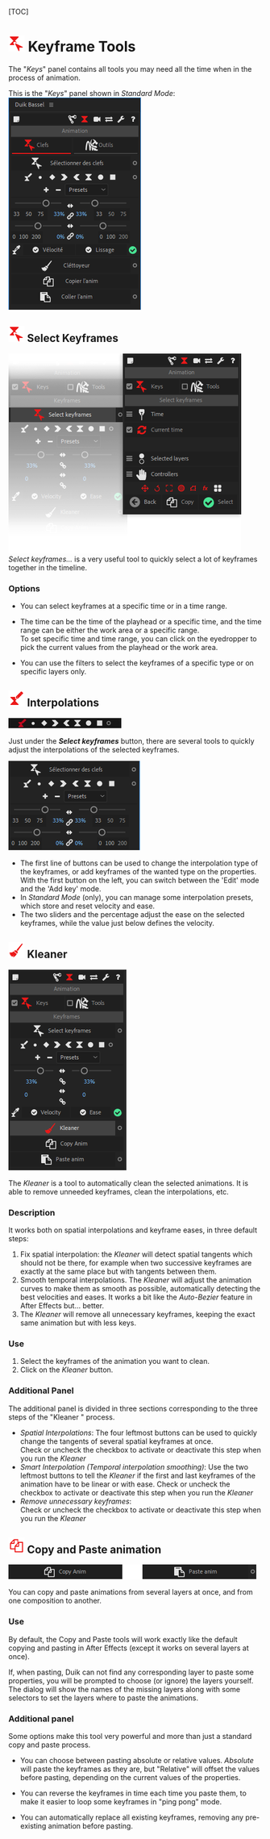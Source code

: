 [TOC]

# ![Keyframe Icon](img\duik-icons\keyframe-icon-r.png) Keyframe Tools

The "*Keys*" panel contains all tools you may need all the time when in the process of animation.

This is the "*Keys*" panel shown in *Standard Mode*:  
![Keyframe panel](img\duik-screenshots\S-Animation\S-Animation-Keyframes\Keyframe-panel.PNG) 

## ![SelectKeyframe Icon](img\duik-icons\keyframe-icon-r.png) Select Keyframes

![SelectKeyframes panel](img\duik-screenshots\S-Animation\S-Animation-Keyframes\SelectKeyframes-panels.png)  
*Select keyframes...* is a very useful tool to quickly select a lot of keyframes together in the timeline.

### Options

- You can select keyframes at a specific time or in a time range.

- The time can be the time of the playhead or a specific time, and the time range can be either the work area or a specific range.  
To set specific time and time range, you can click on the eyedropper to pick the current values from the playhead or the work area.

- You can use the filters to select the keyframes of a specific type or on specific layers only.

## ![Interpolation Icon](img\duik-icons\interpolation-icon-r.png) Interpolations

![keyframes anim](img\duik-screenshots\S-Animation\S-Animation-Keyframes\keyframes-anim.gif)

Just under the ***Select keyframes*** button, there are several tools to quickly adjust the interpolations of the selected keyframes.

![Interpolations panel](img\duik-screenshots\S-Animation\S-Animation-Keyframes\KeyframeInterpolation.PNG) 

- The first line of buttons can be used to change the interpolation type of the keyframes, or add keyframes of the wanted type on the properties. With the first button on the left, you can switch between the 'Edit' mode and the 'Add key' mode.
- In *Standard Mode* (only), you can manage some interpolation presets, which store and reset velocity and ease.
- The two sliders and the percentage adjust the ease on the selected keyframes, while the value just below defines the velocity.

## ![Kleaner Icon](img\duik-icons\kleaner-icon-r.png) Kleaner

![Kleaner panel](img\duik-screenshots\S-Animation\S-Animation-Keyframes\Kleaner.PNG)

The *Kleaner* is a tool to automatically clean the selected animations. It is able to remove unneeded keyframes, clean the interpolations, etc.

### Description

It works both on spatial interpolations and keyframe eases, in three default steps:

1. Fix spatial interpolation: the *Kleaner* will detect spatial tangents which should not be there, for example when two successive keyframes are exactly at the same place but with tangents between them.
2. Smooth temporal interpolations. The *Kleaner* will adjust the animation curves to make them as smooth as possible, automatically detecting the best velocities and eases. It works a bit like the *Auto-Bezier* feature in After Effects but... better.
3. The *Kleaner* will remove all unnecessary keyframes, keeping the exact same animation but with less keys.

### Use

1. Select the keyframes of the animation you want to clean.
2. Click on the *Kleaner* button.

### Additional Panel

The additional panel is divided in three sections corresponding to the three steps of the "Kleaner " process.

- *Spatial Interpolations*: The four leftmost buttons can be used to quickly change the tangents of several spatial keyframes at once.  
Check or uncheck the checkbox to activate or deactivate this step when you run the *Kleaner*
- *Smart Interpolation (Temporal interpolation smoothing)*: 
Use the two leftmost buttons to tell the *Kleaner* if the first and last keyframes of the animation have to be linear or with ease. Check or uncheck the checkbox to activate or deactivate this step when you run the *Kleaner*
- *Remove unnecessary keyframes*:  
Check or uncheck the checkbox to activate or deactivate this step when you run the *Kleaner*

## ![Copy anim Icon](img\duik-icons\copyanim-icon-r.png) Copy and Paste animation

![Copy Paste](img\duik-screenshots\S-Animation\S-Animation-Keyframes\copy-paste-buttons.png)

You can copy and paste animations from several layers at once, and from one composition to another.

### Use

By default, the Copy and Paste tools will work exactly like the default copying and pasting in After Effects (except it works on several layers at once).

If, when pasting, Duik can not find any corresponding layer to paste some properties, you will be prompted to choose (or ignore) the layers yourself. The dialog will show the names of the missing layers along with some selectors to set the layers where to paste the animations.

### Additional panel

Some options make this tool very powerful and more than just a standard copy and paste process.

- You can choose between pasting absolute or relative values. *Absolute* will paste the keyframes as they are, but "Relative" will offset the values before pasting, depending on the current values of the properties.

- You can reverse the keyframes in time each time you paste them, to make it easier to loop some keyframes in "ping pong" mode.

- You can automatically replace all existing keyframes, removing any pre-existing animation before pasting.
